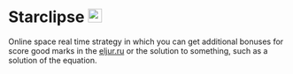<html>
	<body>
		<h1> 
			Starclipse <img width = "25px" height = "25px" src = "http://www.thepitchacademy.com/wp-content/uploads/2015/03/universe1.png">
		</h1>
		<p>Online space real time strategy in which you can get additional bonuses for score good marks in the 
			<a href = "http://eljur.ru/">eljur.ru</a>
			or the solution to something, such as a solution of the equation.
		</p>
	</body>
</html>



